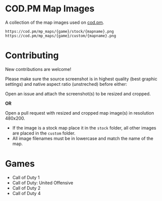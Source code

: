 # COD.PM Map Images

A collection of the map images used on [cod.pm](https://cod.pm).

```plaintext
https://cod.pm/mp_maps/{game}/stock/{mapname}.png
https://cod.pm/mp_maps/{game}/custom/{mapname}.png
```

# Contributing

New contributions are welcome!

Please make sure the source screenshot is in highest quality (best graphic settings) and native aspect ratio (unstreched) before either:

Open an issue and attach the screenshot(s) to be resized and cropped.

**OR**

Open a pull request with resized and cropped map image(s) in resolution 480x200.

 - If the image is a stock map place it in the `stock` folder, all other images are placed in the `custom` folder.
 - All image filenames must be in lowercase and match the name of the map.

# Games

- Call of Duty 1
- Call of Duty: United Offensive
- Call of Duty 2
- Call of Duty 4
